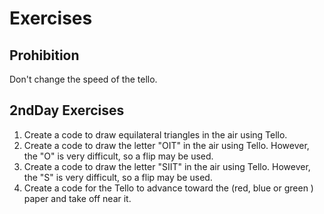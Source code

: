 # Exercises

## Prohibition
Don't change the speed of the tello.

## 2ndDay Exercises

1. Create a code to draw equilateral triangles in the air using Tello.
2. Create a code to draw the letter "OIT" in the air using Tello. However, the "O" is very difficult, so a flip may be used.
3. Create a code to draw the letter "SIIT" in the air using Tello. However, the "S" is very difficult, so a flip may be used.
4. Create a code for the Tello to advance toward the (red, blue or green ) paper and take off near it.

